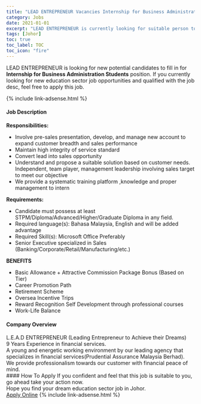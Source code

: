 ```yaml
---
title: "LEAD ENTREPRENEUR Vacancies Internship for Business Administration Students" 
category: Jobs 
date: 2021-01-01 
excerpt: "LEAD ENTREPRENEUR is currently looking for suitable person to fill in the Internship for Business Administration Students which positioned at Johor" 
tags: [Johor] 
toc: true 
toc_label: TOC 
toc_icon: "fire" 
--- 
```


<p>LEAD ENTREPRENEUR is looking for new potential candidates to fill in for <b>Internship for Business Administration Students</b> position. If you currently looking for new education sector job opportunities and qualified with the job desc, feel free to apply this job.
</p>{% include link-adsense.html %} 
 <div><div><div><h4>Job Description</h4></div></div><div><div><span><div><p><strong>Responsibilities:</strong></p><ul><li>Involve pre-sales presentation, develop, and manage new account to expand customer breadth and sales performance</li><li>Maintain high integrity of service standard</li><li>Convert lead into sales opportunity</li><li>Understand and propose a suitable solution based on customer needs. Independent, team player, management leadership involving sales target to meet our objective</li><li>We provide a systematic training platform ,knowledge and proper management to intern</li></ul><p><strong>Requirements:</strong></p><ul><li>Candidate must possess at least STPM/Diploma/Advanced/Higher/Graduate Diploma in any field.</li><li>Required language(s): Bahasa Malaysia, English and will be added advantage</li><li>Required Skill(s): Microsoft Office Preferably</li><li>Senior Executive specialized in Sales (Banking/Corporate/Retail/Manufacturing/etc.)&#160;</li></ul><p><strong>BENEFITS</strong></p><ul><li>Basic Allowance + Attractive Commission Package Bonus (Based on Tier)</li><li>Career Promotion Path</li><li>Retirement Scheme</li><li>Oversea Incentive Trips</li><li>Reward Recognition Self Development through professional courses</li><li>Work-Life Balance</li></ul></div></span></div></div></div> 
<div><div><div><h4>Company Overview</h4></div></div><div><div><span><div><div>L.E.A.D ENTREPRENEUR (Leading Entrepreneur to Achieve their Dreams)</div>
<div>9 Years Experience in financial services.</div>
<div>A young and energetic working environment by our leading agency that specializes in financial services(Prudential Assurance Malaysia Berhad).</div>
<div>We provide professionalism towards our customer with financial peace of mind.</div></div></span></div></div></div> 
#### How To Apply 
If you confident and feel that this job is suitable to you, go ahead take your action now. <br/> 
Hope you find your dream education sector job in Johor. <br/> 
<a href="https://www.jobstreet.com.my/en/job/internship-for-business-administration-students-4451720?jobId=jobstreet-my-job-4451720&sectionRank=12&token=0~533c55b1-ccd9-4c5b-aa3c-1579dd1616b3&fr=SRP%20View%20In%20New%20Ta" class="btn btn--info" target="_blank" rel="nofollow noopenner">Apply Online</a> 
{% include link-adsense.html %} 